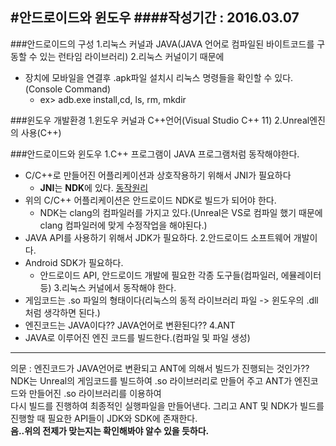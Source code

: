 #안드로이드와 윈도우
####작성기간 : 2016.03.07
---
###안드로이드의 구성
1.리눅스 커널과 JAVA(JAVA 언어로 컴파일된 바이트코드를 구동할 수 있는 런타임 라이브러리)
2.리눅스 커널이기 때문에
- 장치에 모바일을 연결후 .apk파일 설치시 리눅스 명령들을 확인할 수 있다. (Console Command)
  - ex> adb.exe install,cd, ls, rm, mkdir

###윈도우 개발환경
1.윈도우 커널과 C++언어(Visual Studio C++ 11)
2.Unreal엔진의 사용(C++)

###안드로이드와 윈도우
1.C++ 프로그램이 JAVA 프로그램처럼 동작해야한다.
- C/C++로 만들어진 어플리케이션과 상호작용하기 위해서 JNI가 필요하다
  - **JNI**는 **NDK**에 있다. [동작원리](http://www.econovation.co.kr/ecnvb/%EC%95%88%EB%93%9C%EB%A1%9C%EC%9D%B4%EB%93%9C-vlc-%ED%94%8C%EB%A0%88%EC%9D%B4%EC%96%B4-%EB%A7%8C%EB%93%A4%EA%B8%B0-%EC%95%88%EB%93%9C%EB%A1%9C%EC%9D%B4%EB%93%9C-jnijava-native-interface/)
- 위의 C/C++ 어플리케이션은 안드로이드 NDK로 빌드가 되어야 한다.
  - NDK는 clang의 컴파일러를 가지고 있다.(Unreal은 VS로 컴파일 했기 때문에 clang 컴파일러에 맞게 수정작업을 해야된다.)
- JAVA API를 사용하기 위해서 JDK가 필요하다.
2.안드로이드 소프트웨어 개발이다.
- Android SDK가 필요하다.
  - 안드로이드 API, 안드로이드 개발에 필요한 각종 도구들(컴파일러, 에뮬레이터 등)
3.리눅스 커널에서 동작해야 한다.
- 게임코드는 .so 파일의 형태이다(리눅스의 동적 라이브러리 파일 -> 윈도우의 .dll처럼 생각하면 된다.)
- 엔진코드는 JAVA이다?? JAVA언어로 변환된다??
4.ANT
- JAVA로 이루어진 엔진 코드를 빌드한다.(컴파일 및 파일 생성)

---
의문 : 엔진코드가 JAVA언어로 변환되고 ANT에 의해서 빌드가 진행되는 것인가??
NDK는 Unreal의 게임코드를 빌드하여 .so 라이브러리로 만들어 주고 ANT가 엔진코드와 만들어진 .so 라이브러리를 이용하여  
다시 빌드를 진행하여 최종적인 실행파일을 만들어낸다. 그리고 ANT 및 NDK가 빌드를 진행할 때 필요한 API들이 JDK와 SDK에 존재한다.  
**음..위의 전제가 맞는지는 확인해봐야 알수 있을 듯하다.**
